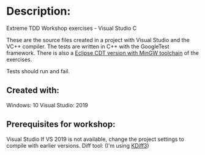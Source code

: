 # Description:
Extreme TDD Workshop exercises - Visual Studio C

These are the source files created in a project with Visual Studio and the VC++ compiler. The tests are written in C++ with the GoogleTest framework. There is also a [Eclipse CDT version with MinGW toolchain](https://github.com/gilzilberfeld/extreme-tdd/tree/master/cdt_c/) of the exercises.

Tests should run and fail.

## Created with:
Windows:        10
Visual Studio:  2019

## Prerequisites for workshop:
Visual Studio
If VS 2019 is not available, change the project settings to compile with earlier versions.
Diff tool: (I'm using [KDiff3](http://kdiff3.sourceforge.net/))
